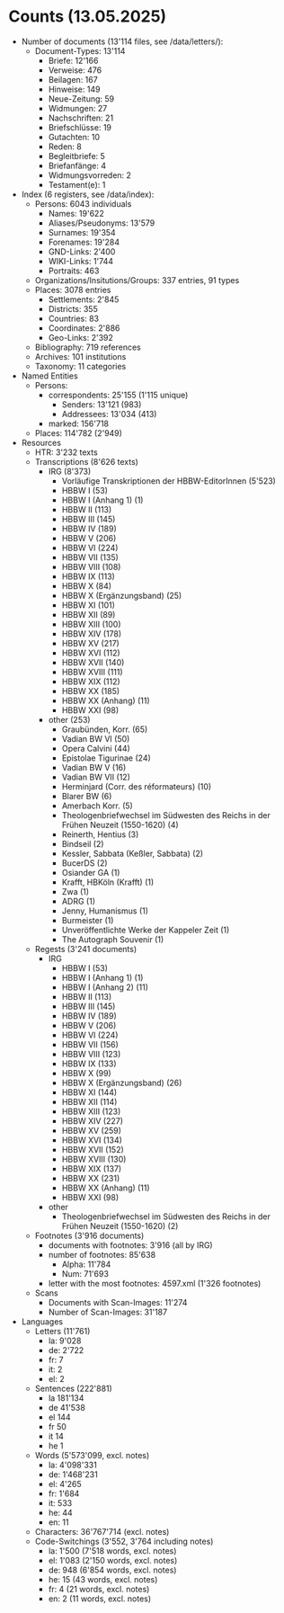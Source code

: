 # Counts (13.05.2025)

- Number of documents (13'114 files, see /data/letters/): 
    - Document-Types: 13'114
        - Briefe: 12'166
        - Verweise: 476
        - Beilagen: 167
        - Hinweise: 149
        - Neue-Zeitung: 59
        - Widmungen: 27
        - Nachschriften: 21
        - Briefschlüsse: 19
        - Gutachten: 10
        - Reden: 8
        - Begleitbriefe: 5
        - Briefanfänge: 4
        - Widmungsvorreden: 2
        - Testament(e): 1
- Index (6 registers, see /data/index):
    - Persons: 6043 individuals
        - Names: 19'622
        - Aliases/Pseudonyms: 13'579
        - Surnames: 19'354
        - Forenames: 19'284
        - GND-Links: 2'400
        - WIKI-Links: 1'744
        - Portraits: 463
    - Organizations/Insitutions/Groups: 337 entries, 91 types
    - Places: 3078 entries
        - Settlements: 2'845
        - Districts: 355
        - Countries: 83
        - Coordinates: 2'886
        - Geo-Links: 2'392
    - Bibliography: 719 references
    - Archives: 101 institutions
    - Taxonomy: 11 categories
- Named Entities
    - Persons:
        - correspondents: 25'155 (1'115 unique)
            - Senders: 13'121 (983)
            - Addressees: 13'034 (413)
        - marked: 156'718
    - Places: 114'782 (2'949)
- Resources
    - HTR: 3'232 texts
    - Transcriptions (8'626 texts)
        - IRG (8'373)
            - Vorläufige Transkriptionen der HBBW-EditorInnen (5'523)
            - HBBW I (53)
            - HBBW I (Anhang 1) (1)
            - HBBW II (113)
            - HBBW III (145)
            - HBBW IV (189)
            - HBBW V (206)
            - HBBW VI (224)
            - HBBW VII (135)
            - HBBW VIII (108)
            - HBBW IX (113)
            - HBBW X (84)
            - HBBW X (Ergänzungsband) (25)
            - HBBW XI (101)
            - HBBW XII (89)
            - HBBW XIII (100)
            - HBBW XIV (178)
            - HBBW XV (217)
            - HBBW XVI (112)
            - HBBW XVII (140)
            - HBBW XVIII (111)
            - HBBW XIX (112)
            - HBBW XX (185)
            - HBBW XX (Anhang) (11)
            - HBBW XXI (98)
        - other (253)
            - Graubünden, Korr. (65)
            - Vadian BW VI (50)
            - Opera Calvini (44)
            - Epistolae Tigurinae (24)
            - Vadian BW V (16)
            - Vadian BW VII (12)
            - Herminjard (Corr. des réformateurs) (10)
            - Blarer BW (6)
            - Amerbach Korr. (5)
            - Theologenbriefwechsel im Südwesten des Reichs in der Frühen Neuzeit (1550-1620) (4)
            - Reinerth, Hentius (3)
            - Bindseil (2)
            - Kessler, Sabbata (Keßler, Sabbata) (2)
            - BucerDS (2)
            - Osiander GA (1)
            - Krafft, HBKöln (Krafft) (1)
            - Zwa (1)
            - ADRG (1)
            - Jenny, Humanismus (1)
            - Burmeister (1)
            - Unveröffentlichte Werke der Kappeler Zeit (1)
            - The Autograph Souvenir (1)
    - Regests (3'241 documents)
        - IRG
            - HBBW I (53)
            - HBBW I (Anhang 1) (1)
            - HBBW I (Anhang 2) (11)
            - HBBW II (113)
            - HBBW III (145)
            - HBBW IV (189)
            - HBBW V (206)
            - HBBW VI (224)
            - HBBW VII (156)
            - HBBW VIII (123)
            - HBBW IX (133)
            - HBBW X (99)
            - HBBW X (Ergänzungsband) (26)
            - HBBW XI (144)
            - HBBW XII (114)
            - HBBW XIII (123)
            - HBBW XIV (227)
            - HBBW XV (259)
            - HBBW XVI (134)
            - HBBW XVII (152)
            - HBBW XVIII (130)
            - HBBW XIX (137)
            - HBBW XX (231)
            - HBBW XX (Anhang) (11)
            - HBBW XXI (98)
        - other 
            - Theologenbriefwechsel im Südwesten des Reichs in der Frühen Neuzeit (1550-1620) (2)
    - Footnotes (3'916 documents)
        - documents with footnotes: 3'916 (all by IRG)
        - number of footnotes: 85'638
            - Alpha: 11'784
            - Num: 71'693
        - letter with the most footnotes: 4597.xml (1'326 footnotes)
    - Scans
        - Documents with Scan-Images: 11'274
        - Number of Scan-Images: 31'187
- Languages
    - Letters (11'761)
        - la: 9'028
        - de: 2'722
        - fr: 7
        - it: 2
        - el: 2 
    - Sentences (222'881)
        - la 181'134
        - de 41'538
        - el 144
        - fr 50
        - it 14
        - he 1
    - Words (5'573'099, excl. notes)
        - la: 4'098'331
        - de: 1'468'231
        - el: 4'265
        - fr: 1'684
        - it: 533
        - he: 44
        - en: 11
    - Characters: 36'767'714 (excl. notes)
    - Code-Switchings (3'552, 3'764 including notes)
        - la: 1'500 (7'518 words, excl. notes)
        - el: 1'083 (2'150 words, excl. notes)
        - de: 948 (6'854 words, excl. notes)
        - he: 15 (43 words, excl. notes)
        - fr: 4 (21 words, excl. notes)
        - en: 2 (11 words, excl. notes)
